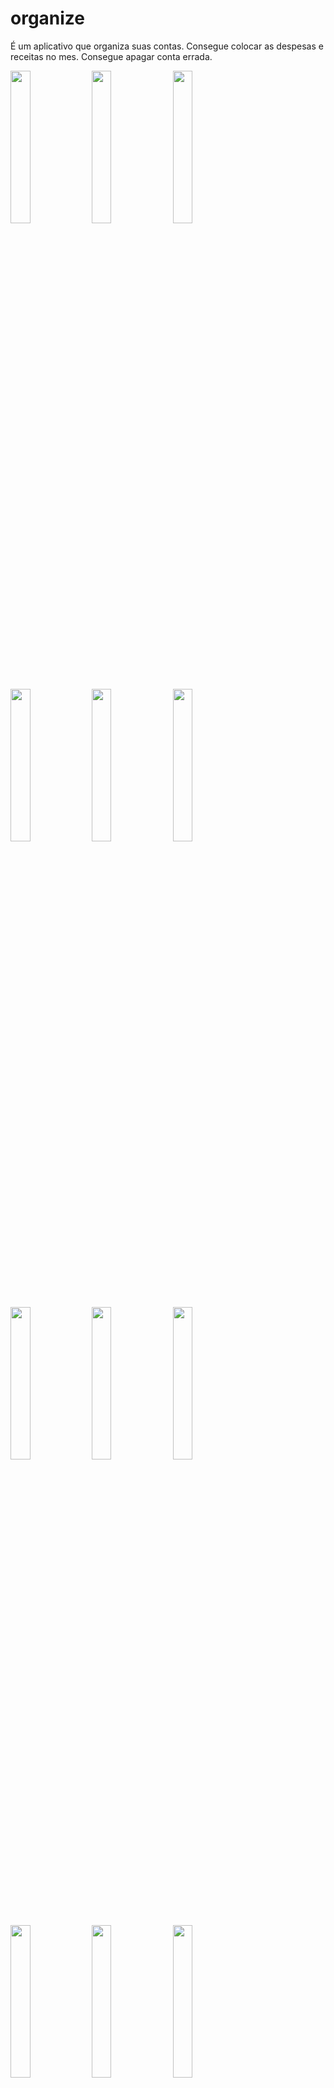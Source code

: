 # organize

É um aplicativo que organiza suas contas. Consegue colocar as despesas e receitas no mes. Consegue apagar conta errada.

<img src="https://user-images.githubusercontent.com/72177982/212204089-c1ecaaee-d0c0-4987-86cb-be12c4654209.png" width="25%"> <img src="https://user-images.githubusercontent.com/72177982/212204093-980881f3-2556-4d7f-b303-4f61246bae74.png" width="25%"> <img src="https://user-images.githubusercontent.com/72177982/212204096-ec1c7e75-ad73-4785-bc21-6e153b246914.png" width="25%">

<img src="https://user-images.githubusercontent.com/72177982/212204104-b9c96655-f173-4d17-8fcb-164ff278a5d7.png" width="25%"> <img src="https://user-images.githubusercontent.com/72177982/212204111-0dc18eda-3cbf-4ec6-8b30-8b78b301e6c2.png" width="25%"> <img src="https://user-images.githubusercontent.com/72177982/212204119-c00cf397-ea70-4792-bf66-f5d4a4ddb802.png" width="25%">

<img src="https://user-images.githubusercontent.com/72177982/212204126-39bfcf77-61cd-4705-a3d0-7aac432f178a.png" width="25%"> <img src="https://user-images.githubusercontent.com/72177982/212204139-ad9b01c7-b38b-4fc6-99cd-9199e4695897.png" width="25%"> <img src="https://user-images.githubusercontent.com/72177982/212204143-1fbdcf7e-a583-4f41-a685-9245599e7fe4.png" width="25%">

<img src="https://user-images.githubusercontent.com/72177982/212204150-9eaf9b70-e66b-40f5-ae83-5432c4f0d4d3.png" width="25%"> <img src="https://user-images.githubusercontent.com/72177982/212204156-0d943c5c-8d99-4c09-bdf6-94dc654ed9e6.png" width="25%"> <img src="https://user-images.githubusercontent.com/72177982/212204164-3b481ade-316f-4764-abc6-b8b4289ef402.png" width="25%">

<img src="https://user-images.githubusercontent.com/72177982/212204174-5969f31c-aab3-4fb3-9af7-83c89796a292.png" width="25%">

